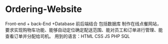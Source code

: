 # Ordering-Website
Front-end + back-End +Database
前后端结合 包括数据库
制作在线点餐网站，要求实现购物车功能、能够自动定位确定配送范围、能对员工和订单进行管理、能查看订单并分配给司机。
用到的语言：HTML CSS JS PHP SQL 
